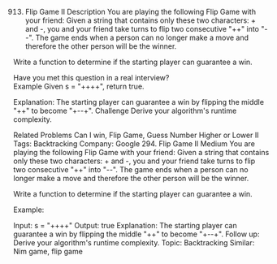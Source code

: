 913. Flip Game II
Description
You are playing the following Flip Game with your friend: Given a string that contains only these two characters: + and -, you and your friend take turns to flip two consecutive "++" into "--". The game ends when a person can no longer make a move and therefore the other person will be the winner.

Write a function to determine if the starting player can guarantee a win.

Have you met this question in a real interview?  
Example
Given s = "++++", return true.

Explanation:
The starting player can guarantee a win by flipping the middle "++" to become "+--+".
Challenge
Derive your algorithm's runtime complexity.

Related Problems
Can I win, Flip Game, Guess Number Higher or Lower II 
Tags: Backtracking
Company: Google
294. Flip Game II
Medium
You are playing the following Flip Game with your friend: Given a string that contains only these two characters: + and -, you and your friend take turns to flip two consecutive "++" into "--". The game ends when a person can no longer make a move and therefore the other person will be the winner.

Write a function to determine if the starting player can guarantee a win.

Example:

Input: s = "++++"
Output: true 
Explanation: The starting player can guarantee a win by flipping the middle "++" to become "+--+".
Follow up:
Derive your algorithm's runtime complexity.
Topic: Backtracking
Similar: Nim game, flip game
